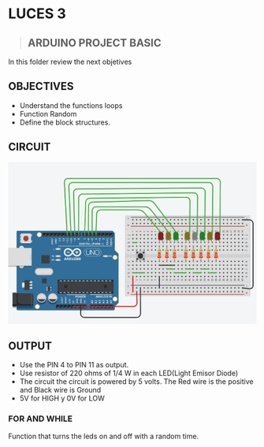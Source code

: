 # LUCES 3

> ## ARDUINO PROJECT BASIC

In this folder review the next objetives

## OBJECTIVES

 * Understand the functions loops
 * Function Random
 * Define the block structures.


## CIRCUIT

<p align="center"><img src="luces4.PNG" width="700"></p>

## OUTPUT

* Use the PIN 4 to PIN 11 as output.
* Use resistor of 220 ohms of 1/4 W in each LED(Light Emisor Diode)
* The circuit the circuit is powered by 5 volts. The Red wire is the positive and Black wire is Ground
* 5V for HIGH y 0V for LOW

### FOR AND WHILE

Function that turns the leds on and off with a random time.